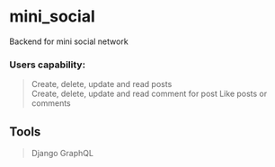 # mini_social
 Backend for mini social network
### Users capability:
 > Create, delete, update and read posts  
 > Create, delete, update and read comment for post
 > Like posts or comments
## Tools
 > Django
 > GraphQL
